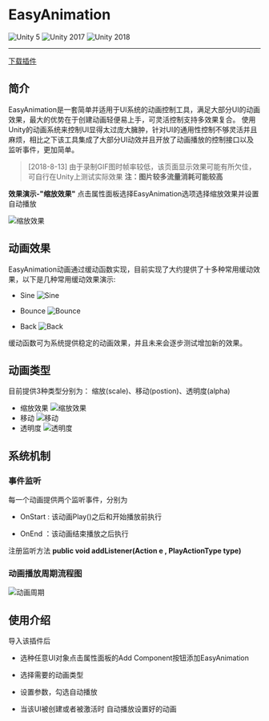 # EasyAnimation

![Unity 5][1] ![Unity 2017][2] ![Unity 2018][3]

---

[下载插件](https://gitee.com/Foldcc/EasyAnimation/releases)

## 简介

EasyAnimation是一套简单并适用于UI系统的动画控制工具，满足大部分UI的动画效果，最大的优势在于创建动画轻便易上手，可灵活控制支持多效果复合。
使用Unity的动画系统来控制UI显得太过庞大臃肿，针对UI的通用性控制不够灵活并且麻烦，相比之下该工具集成了大部分UI动效并且开放了动画播放的控制接口以及监听事件，更加简单。
> [2018-8-13] 由于录制GIF图时帧率较低，该页面显示效果可能有所欠佳，可自行在Unity上测试实际效果 
> **注：图片较多流量消耗可能较高**

**效果演示-"缩放效果"** 
点击属性面板选择EasyAnimation选项选择缩放效果并设置自动播放

![缩放效果][4]

## 动画效果

EasyAnimation动画通过缓动函数实现，目前实现了大约提供了十多种常用缓动效果，以下是几种常用缓动效果演示:

- Sine
![Sine][5]

- Bounce
![Bounce][6]

- Back
![Back][7]

缓动函数可为系统提供稳定的动画效果，并且未来会逐步测试增加新的效果。

## 动画类型

目前提供3种类型分别为： 缩放(scale)、移动(postion)、透明度(alpha)

- 缩放效果
![缩放效果][8]
- 移动
![移动][9]
- 透明度
![透明度][10]

## 系统机制

### 事件监听

每一个动画提供两个监听事件，分别为

- OnStart : 该动画Play()之后和开始播放前执行

- OnEnd ：该动画结束播放之后执行

注册监听方法
**public void addListener(Action e , PlayActionType type)**

### 动画播放周期流程图

![动画周期][11]

## 使用介绍

导入该插件后

- 选种任意UI对象点击属性面板的Add Component按钮添加EasyAnimation

- 选择需要的动画类型

- 设置参数，勾选自动播放

- 当该UI被创建或者被激活时 自动播放设置好的动画

  [1]: https://img.shields.io/badge/Unity-5-red.svg
  [2]: https://img.shields.io/badge/Unity-2017-blue.svg
  [3]: https://img.shields.io/badge/Unity-2018-green.svg
  [4]: https://fold.oss-cn-shanghai.aliyuncs.com/Geeit/EasyAnimation/1001.gif
  [5]: https://fold.oss-cn-shanghai.aliyuncs.com/Geeit/EasyAnimation/1003.gif
  [6]: https://fold.oss-cn-shanghai.aliyuncs.com/Geeit/EasyAnimation/1004.gif
  [7]: https://fold.oss-cn-shanghai.aliyuncs.com/Geeit/EasyAnimation/1005.gif
  [8]: https://fold.oss-cn-shanghai.aliyuncs.com/Geeit/EasyAnimation/1001.gif
  [9]: https://fold.oss-cn-shanghai.aliyuncs.com/Geeit/EasyAnimation/1007.gif
  [10]: https://fold.oss-cn-shanghai.aliyuncs.com/Geeit/EasyAnimation/1006.gif
  [11]: https://fold.oss-cn-shanghai.aliyuncs.com/Geeit/EasyAnimation/1008.png